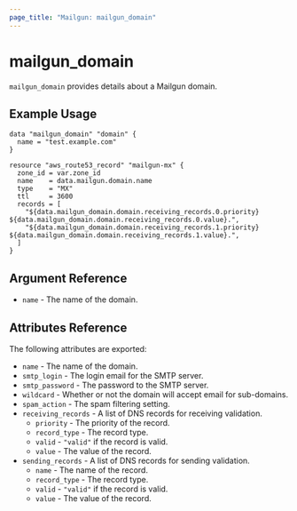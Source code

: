 ```yaml
---
page_title: "Mailgun: mailgun_domain"
---
```


# mailgun\_domain

`mailgun_domain` provides details about a Mailgun domain.

## Example Usage

```hcl
data "mailgun_domain" "domain" {
  name = "test.example.com"
}

resource "aws_route53_record" "mailgun-mx" {
  zone_id = var.zone_id
  name    = data.mailgun.domain.name
  type    = "MX"
  ttl     = 3600
  records = [
    "${data.mailgun_domain.domain.receiving_records.0.priority} ${data.mailgun_domain.domain.receiving_records.0.value}.",
    "${data.mailgun_domain.domain.receiving_records.1.priority} ${data.mailgun_domain.domain.receiving_records.1.value}.",
  ]
}
```

## Argument Reference

* `name` - The name of the domain.

## Attributes Reference

The following attributes are exported:

* `name` - The name of the domain.
* `smtp_login` - The login email for the SMTP server.
* `smtp_password` - The password to the SMTP server.
* `wildcard` - Whether or not the domain will accept email for sub-domains.
* `spam_action` - The spam filtering setting.
* `receiving_records` - A list of DNS records for receiving validation.
    * `priority` - The priority of the record.
    * `record_type` - The record type.
    * `valid` - `"valid"` if the record is valid.
    * `value` - The value of the record.
* `sending_records` - A list of DNS records for sending validation.
    * `name` - The name of the record.
    * `record_type` - The record type.
    * `valid` - `"valid"` if the record is valid.
    * `value` - The value of the record.
